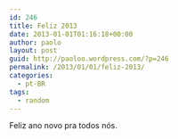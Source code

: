 ```yaml
---
id: 246
title: Feliz 2013
date: 2013-01-01T01:16:18+00:00
author: paolo
layout: post
guid: http://paoloo.wordpress.com/?p=246
permalink: /2013/01/01/feliz-2013/
categories:
  - pt-BR
tags:
  - random
---
```

Feliz ano novo pra todos nós.